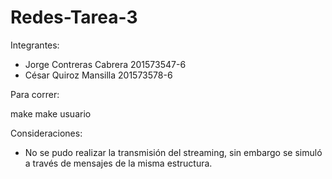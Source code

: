 # Redes-Tarea-3 

Integrantes:
- Jorge Contreras Cabrera 201573547-6
- César Quiroz Mansilla 201573578-6

Para correr:

make
make usuario

Consideraciones:
- No se pudo realizar la transmisión del streaming, sin embargo se simuló a través de mensajes de la misma estructura.

